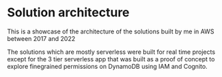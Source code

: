 # Solution architecture
<p>This is a showcase of the architecture of the solutions built by me in AWS between 2017 and 2022</p>
<p>The solutions which are mostly serverless were built for real time projects except for the 3 tier serverless app that was built as a proof of concept to explore finegrained permissions on DynamoDB using IAM and Cognito.</p>
